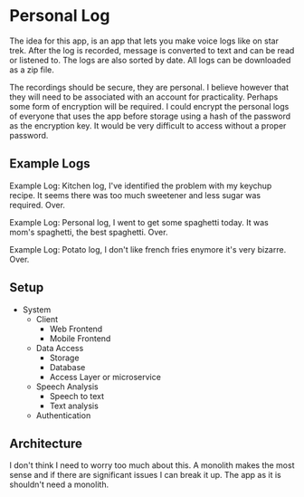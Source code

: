 # Personal Log

The idea for this app, is an app that lets you make voice logs like on star trek. After the log is recorded, message is converted to text and can be read or listened to.
The logs are also sorted by date. All logs can be downloaded as a zip file. 

The recordings should be secure, they are personal. I believe however that they will need to be associated with an account for practicality. 
Perhaps some form of encryption will be required. I could encrypt the personal logs of everyone that uses the app before storage using a hash of the password as
the encryption key. It would be very difficult to access without a proper password. 


## Example Logs

Example Log: Kitchen log, I've identified the problem with my keychup recipe. It seems there was too much sweetener and less sugar was required. Over. 

Example Log: Personal log, I went to get some spaghetti today. It was mom's spaghetti, the best spaghetti. Over.

Example Log: Potato log, I don't like french fries enymore it's very bizarre. Over. 

## Setup

- System
  - Client
    - Web Frontend
    - Mobile Frontend
  - Data Access
    - Storage
    - Database
    - Access Layer or microservice
  - Speech Analysis
    - Speech to text
    - Text analysis 
  - Authentication

## Architecture

I don't think I need to worry too much about this. A monolith makes the most sense and if there are significant issues I can break it up. The app as it is shouldn't need
a monolith.



